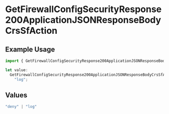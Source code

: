 # GetFirewallConfigSecurityResponse200ApplicationJSONResponseBodyCrsSfAction

## Example Usage

```typescript
import { GetFirewallConfigSecurityResponse200ApplicationJSONResponseBodyCrsSfAction } from "@vercel/sdk/models/operations/getfirewallconfig.js";

let value:
  GetFirewallConfigSecurityResponse200ApplicationJSONResponseBodyCrsSfAction =
    "log";
```

## Values

```typescript
"deny" | "log"
```